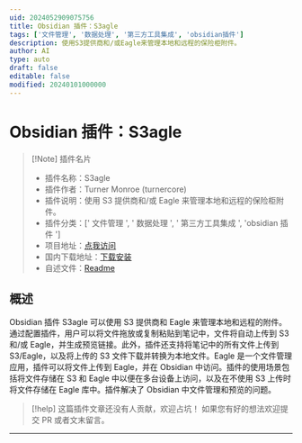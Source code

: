 ```yaml
---
uid: 2024052909075756
title: Obsidian 插件：S3agle
tags: ['文件管理', '数据处理', '第三方工具集成', 'obsidian插件']
description: 使用S3提供商和/或Eagle来管理本地和远程的保险柜附件。
author: AI
type: auto
draft: false
editable: false
modified: 20240101000000
---
```


# Obsidian 插件：S3agle

> [!Note] 插件名片
> - 插件名称：S3agle
> - 插件作者：Turner Monroe (turnercore)
> - 插件说明：使用 S3 提供商和/或 Eagle 来管理本地和远程的保险柜附件。
> - 插件分类：[' 文件管理 ', ' 数据处理 ', ' 第三方工具集成 ', 'obsidian 插件 ']
> - 项目地址：[点我访问](https://github.com/turnercore/s3agle)
> - 国内下载地址：[下载安装](https://pkmer.cn/products/plugin/pluginMarket/?s3agle)
> - 自述文件：[Readme](https://ghproxy.net/https://raw.githubusercontent.com/turnercore/s3agle/main/README.md)

## 概述

Obsidian 插件 S3agle 可以使用 S3 提供商和 Eagle 来管理本地和远程的附件。通过配置插件，用户可以将文件拖放或复制粘贴到笔记中，文件将自动上传到 S3 和/或 Eagle，并生成预览链接。此外，插件还支持将笔记中的所有文件上传到 S3/Eagle，以及将上传的 S3 文件下载并转换为本地文件。Eagle 是一个文件管理应用，插件可以将文件上传到 Eagle，并在 Obsidian 中访问。插件的使用场景包括将文件存储在 S3 和 Eagle 中以便在多台设备上访问，以及在不使用 S3 上传时将文件存储在 Eagle 库中。插件解决了 Obsidian 中文件管理和预览的问题。

> [!help]
> 这篇插件文章还没有人贡献，欢迎占坑！
> 如果您有好的想法欢迎提交 PR 或者文末留言。

---




